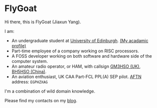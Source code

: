 # FlyGoat

Hi there, this is FlyGoat (Jiaxun Yang).

I am:
- An undergraduate student at [University of Edinburgh](https://www.ed.ac.uk). [(My acadamic profile)](https://www.ed.ac.uk/profile/jyang)
- Part-time employee of a company working on RISC processors.
- A FOSS developer working on both software and hardware side of the computer system.
- An amateur radio operator, or HAM, with callsign [GM3HSO (UK)](https://www.qrz.com/db/GM3HSO), [BH5HSO (China)](https://www.qrz.com/db/BH5HSO).
- An aviation enthusiast, UK CAA Part-FCL PPL(A) SEP pilot. [AFTN](https://en.wikipedia.org/wiki/Aeronautical_Fixed_Telecommunication_Network) address: `EGPHZXAG`

I'm a combination of wild domain knowledge.

Please find my contacts on my [blog](https://www.flygoat.com).
